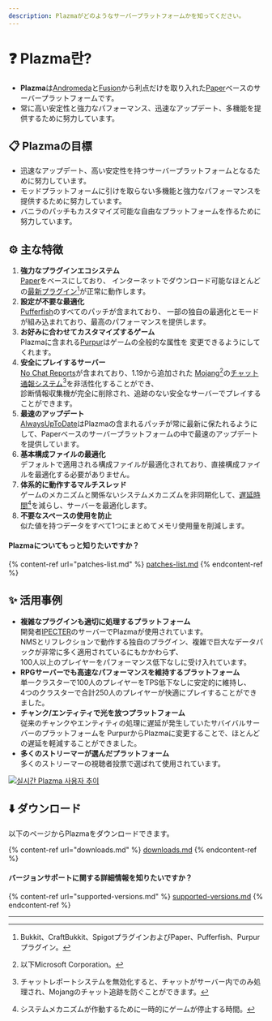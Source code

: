 ```yaml
---
description: Plazmaがどのようなサーバープラットフォームかを知ってください。
---
```


# ❓ Plazma란?

- **Plazma**は[Andromeda](https://github.com/EarendelArchived/Andromeda)と[Fusion](https://github.com/RuinedTechnologyUnify/Fusion)から利点だけを取り入れた[Paper](https://github.com/PaperMC/Paper)ベースのサーバープラットフォームです。
- 常に高い安定性と強力なパフォーマンス、迅速なアップデート、多機能を提供するために努力しています。

## 📋 Plazmaの目標 <a href="#id-1" id="id-1"></a>

- 迅速なアップデート、高い安定性を持つサーバープラットフォームとなるために努力しています。
- モッドプラットフォームに引けを取らない多機能と強力なパフォーマンスを提供するために努力しています。
- バニラのパッチもカスタマイズ可能な自由なプラットフォームを作るために努力しています。

## ⚙️ 主な特徴 <a href="#id-2" id="id-2"></a>

1. **強力なプラグインエコシステム**\
   [Paper](https://github.com/PaperMC/Paper)をベースにしており、
   インターネットでダウンロード可能なほとんどの[最新プラグイン](#user-content-fn-1)[^1]が正常に動作します。
2. **設定が不要な最適化**\
   [Pufferfish](https://github.com/pufferfish-gg/Pufferfish)のすべてのパッチが含まれており、
   一部の独自の最適化とモードが組み込まれており、最高のパフォーマンスを提供します。
3. **お好みに合わせてカスタマイズするゲーム**\
   Plazmaに含まれる[Purpur](https://github.com/PurpurMC/Purpur)はゲームの全般的な属性を
   変更できるようにしてくれます。
4. **安全にプレイするサーバー**\
   [No Chat Reports](https://github.com/Aizistral-Studios/No-Chat-Reports)が含まれており、1.19から追加された
   [Mojang](#user-content-fn-2)[^2]の[チャット通報システム](#user-content-fn-3)[^3]を非活性化することができ、\
   診断情報収集機が完全に削除され、追跡のない安全なサーバーでプレイすることができます。
5. **最速のアップデート**\
   [AlwaysUpToDate](https://github.com/PlazmaMC/AlwaysUpToDate)はPlazmaの含まれるパッチが常に最新に保たれるようにして、Paperベースのサーバープラットフォームの中で最速のアップデートを提供しています。
6. **基本構成ファイルの最適化**\
   デフォルトで適用される構成ファイルが最適化されており、直接構成ファイルを最適化する必要がありません。
7. **体系的に動作するマルチスレッド**\
   ゲームのメカニズムと関係ないシステムメカニズムを非同期化して、[遅延時間](#user-content-fn-4)[^4]を減らし、サーバーを最適化します。
8. **不要なスペースの使用を防止**\
   似た値を持つデータをすべて1つにまとめてメモリ使用量を削減します。

#### Plazmaについてもっと知りたいですか？ <a href="#etc-1" id="etc-1"></a>

{% content-ref url="patches-list.md" %}
[patches-list.md](patches-list.md)
{% endcontent-ref %}

## ✨ 活用事例 <a href="#id-3" id="id-3"></a>

- **複雑なプラグインも適切に処理するプラットフォーム**\
  開発者[IPECTER](https://github.com/IPECTER)のサーバーでPlazmaが使用されています。\
  NMSとリフレクションで動作する独自のプラグイン、複雑で巨大なデータパックが非常に多く適用されているにもかかわらず、\
  100人以上のプレイヤーをパフォーマンス低下なしに受け入れています。
- **RPGサーバーでも高速なパフォーマンスを維持するプラットフォーム**\
  単一クラスターで100人のプレイヤーをTPS低下なしに安定的に維持し、\
  4つのクラスターで合計250人のプレイヤーが快適にプレイすることができました。
- **チャンク/エンティティで光を放つプラットフォーム**\
  従来のチャンクやエンティティの処理に遅延が発生していたサバイバルサーバーのプラットフォームを
  PurpurからPlazmaに変更することで、ほとんどの遅延を軽減することができました。
- **多くのストリーマーが選んだプラットフォーム**\
  多くのストリーマーの視聴者投票で選ばれて使用されています。

<a href="https://bstats.org/plugin/server-implementation/Plazma/18047">
   <img src="https://badge.plazmamc.org/internal/bstats" alt="실시간 Plazma 사용자 추이">
</a>

## ⬇️ ダウンロード

以下のページからPlazmaをダウンロードできます。

{% content-ref url="downloads.md" %}
[downloads.md](downloads.md)
{% endcontent-ref %}

#### バージョンサポートに関する詳細情報を知りたいですか？

{% content-ref url="supported-versions.md" %}
[supported-versions.md](supported-versions.md)
{% endcontent-ref %}

***

[^1]: Bukkit、CraftBukkit、SpigotプラグインおよびPaper、Pufferfish、Purpurプラグイン。

[^2]: 以下Microsoft Corporation。

[^3]: チャットレポートシステムを無効化すると、チャットがサーバー内でのみ処理され、Mojangのチャット追跡を防ぐことができます。

[^4]: システムメカニズムが作動するために一時的にゲームが停止する時間。
